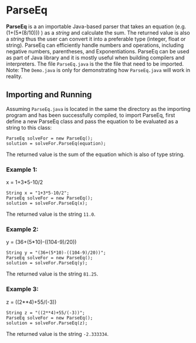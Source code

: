 # ParseEq

**ParseEq** is a an importable Java-based parser that takes an equation (e.g. (1+(5*(8/10))) ) as a *string* and calculate the sum. The returned value is also a *string* thus the user can convert it into a preferable type (integer, float or string). ParseEq can efficiently handle numbers and operations, including negative numbers, parentheses, and Exponentiations. ParseEq can be used as part of Java library and it is mostly useful when building compilers and interpreters. The file `ParseEq.java` is the the file that need to be imported. 
Note: The `Demo.java` is only for demonstrating how `ParseEq.java` will work in reality. 

## Importing and Running 

Assuming `ParseEq.java` is located in the same the directory as the importing program and has been successfully compiled, to import ParseEq, first define a new ParseEq class and pass the equation to be evaluated as a string to this class:
```
ParseEq solveFor = new ParseEq();
solution = solveFor.ParseEq(equation);
```
The returned value is the sum of the equation which is also of type string. 

### Example 1:
x = 1+3*5-10/2
```
String x = "1+3*5-10/2";
ParseEq solveFor = new ParseEq();
solution = solveFor.ParseEq(x);
```

The returned value is the string `11.0`.

### Example 2:
y = (36+(5*10)-((104-9)/20))
```
String y = "(36+(5*10)-((104-9)/20))";
ParseEq solveFor = new ParseEq();
solution = solveFor.ParseEq(y);
```

The returned value is the string `81.25`.

### Example 3:
z = ((2**4)+55/(-3))
```
String z = "((2**4)+55/(-3))";
ParseEq solveFor = new ParseEq();
solution = solveFor.ParseEq(z);
```

The returned value is the string `-2.333334`.

